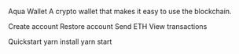 Aqua Wallet
A crypto wallet that makes it easy to use the blockchain.

Create account
Restore account
Send ETH
View transactions

Quickstart
yarn install
yarn start
